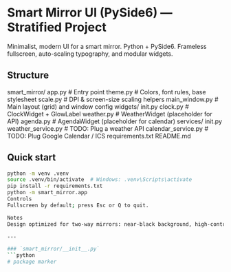 # Smart Mirror UI (PySide6) — Stratified Project

Minimalist, modern UI for a smart mirror. Python + PySide6.
Frameless fullscreen, auto-scaling typography, and modular widgets.

## Structure
smart_mirror/
app.py # Entry point
theme.py # Colors, font rules, base stylesheet
scale.py # DPI & screen-size scaling helpers
main_window.py # Main layout (grid) and window config
widgets/
init.py
clock.py # ClockWidget + GlowLabel
weather.py # WeatherWidget (placeholder for API)
agenda.py # AgendaWidget (placeholder for calendar)
services/
init.py
weather_service.py # TODO: Plug a weather API
calendar_service.py # TODO: Plug Google Calendar / ICS
requirements.txt
README.md
## Quick start
```bash
python -m venv .venv
source .venv/bin/activate  # Windows: .venv\Scripts\activate
pip install -r requirements.txt
python -m smart_mirror.app
Controls
Fullscreen by default; press Esc or Q to quit.

Notes
Design optimized for two-way mirrors: near-black background, high-contrast text, subtle glow.

---

### `smart_mirror/__init__.py`
```python
# package marker